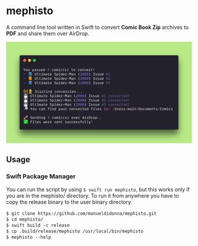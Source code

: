 # mephisto

A command line tool written in Swift to convert **Comic Book Zip** archives to **PDF** and share them over AirDrop.

<img src="art/usage-example.png?raw=true">

## Usage
### Swift Package Manager
You can run the script by using `$ swift run mephisto`, but this works only if you are in the mephisto/ directory. To run it from anywhere you have to copy the release binary to the user binary directory.
```
$ git clone https://github.com/manueldidonna/mephisto.git
$ cd mephisto/
$ swift build -c release
$ cp .build/release/mephisto /usr/local/bin/mephisto
$ mephisto --help
```
